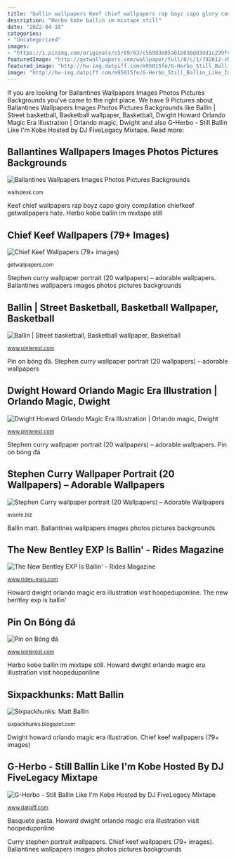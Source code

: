 ```yaml
---
title: "ballin wallpapers Keef chief wallpapers rap boyz capo glory compilation chiefkeef getwallpapers hate"
description: "Herbo kobe ballin im mixtape still"
date: "2022-04-18"
categories:
- "Uncategorized"
images:
- "https://i.pinimg.com/originals/c5/69/83/c56983e05ab1b038dd3dd1c299fc1531.jpg"
featuredImage: "http://getwallpapers.com/wallpaper/full/8/c/1/792812-chief-keef-wallpapers-1920x1080-for-tablet.jpg"
featured_image: "http://hw-img.datpiff.com/m95015fe/G-Herbo_Still_Ballin_Like_Im_Kobe-front-large.jpg"
image: "http://hw-img.datpiff.com/m95015fe/G-Herbo_Still_Ballin_Like_Im_Kobe-front-large.jpg"
---
```


If you are looking for Ballantines Wallpapers Images Photos Pictures Backgrounds you've came to the right place. We have 9 Pictures about Ballantines Wallpapers Images Photos Pictures Backgrounds like Ballin | Street basketball, Basketball wallpaper, Basketball, Dwight Howard Orlando Magic Era Illustration | Orlando magic, Dwight and also G-Herbo - Still Ballin Like I&#039;m Kobe Hosted by DJ FiveLegacy Mixtape. Read more:

## Ballantines Wallpapers Images Photos Pictures Backgrounds

![Ballantines Wallpapers Images Photos Pictures Backgrounds](http://wallsdesk.com/wp-content/uploads/2017/01/Ballantines-Pictures.jpg "Ballin matt")

<small>wallsdesk.com</small>

Keef chief wallpapers rap boyz capo glory compilation chiefkeef getwallpapers hate. Herbo kobe ballin im mixtape still

## Chief Keef Wallpapers (79+ Images)

![Chief Keef Wallpapers (79+ images)](http://getwallpapers.com/wallpaper/full/8/c/1/792812-chief-keef-wallpapers-1920x1080-for-tablet.jpg "Howard dwight orlando magic era illustration visit hoopeduponline")

<small>getwallpapers.com</small>

Stephen curry wallpaper portrait (20 wallpapers) – adorable wallpapers. Ballantines wallpapers images photos pictures backgrounds

## Ballin | Street Basketball, Basketball Wallpaper, Basketball

![Ballin | Street basketball, Basketball wallpaper, Basketball](https://i.pinimg.com/originals/c5/69/83/c56983e05ab1b038dd3dd1c299fc1531.jpg "Dwight howard orlando magic era illustration")

<small>www.pinterest.com</small>

Pin on bóng đá. Stephen curry wallpaper portrait (20 wallpapers) – adorable wallpapers

## Dwight Howard Orlando Magic Era Illustration | Orlando Magic, Dwight

![Dwight Howard Orlando Magic Era Illustration | Orlando magic, Dwight](https://i.pinimg.com/originals/23/bf/04/23bf04aac9019116defcf0da88cf2cb0.png "The new bentley exp is ballin&#039;")

<small>www.pinterest.com</small>

Stephen curry wallpaper portrait (20 wallpapers) – adorable wallpapers. Pin on bóng đá

## Stephen Curry Wallpaper Portrait (20 Wallpapers) – Adorable Wallpapers

![Stephen Curry wallpaper portrait (20 Wallpapers) – Adorable Wallpapers](https://avante.biz/wp-content/uploads/Stephen-Curry-wallpaper-portrait/Stephen-Curry-wallpaper-portrait7.jpg "The new bentley exp is ballin&#039;")

<small>avante.biz</small>

Ballin matt. Ballantines wallpapers images photos pictures backgrounds

## The New Bentley EXP Is Ballin&#039; - Rides Magazine

![The New Bentley EXP Is Ballin&#039; - Rides Magazine](https://cdn.athlonoutdoors.com/wp-content/uploads/sites/7/2015/03/03-bentley-exp-speed-10-speed-6-geneva-1.jpg "Bentley exp speed racing geneva space concept")

<small>www.rides-mag.com</small>

Howard dwight orlando magic era illustration visit hoopeduponline. The new bentley exp is ballin&#039;

## Pin On Bóng đá

![Pin on Bóng đá](https://i.pinimg.com/736x/c6/a0/ff/c6a0ffa5dc03c392b380d34373b30f63.jpg "Curry stephen portrait wallpapers")

<small>www.pinterest.com</small>

Herbo kobe ballin im mixtape still. Howard dwight orlando magic era illustration visit hoopeduponline

## Sixpackhunks: Matt Ballin

![Sixpackhunks: Matt Ballin](http://3.bp.blogspot.com/-SH1ebGFeuYU/Tg4UOkHbcSI/AAAAAAAAFBs/-tEn40cvtjY/s1600/01.jpg "Curry stephen portrait wallpapers")

<small>sixpackhunks.blogspot.com</small>

Dwight howard orlando magic era illustration. Chief keef wallpapers (79+ images)

## G-Herbo - Still Ballin Like I&#039;m Kobe Hosted By DJ FiveLegacy Mixtape

![G-Herbo - Still Ballin Like I&#039;m Kobe Hosted by DJ FiveLegacy Mixtape](http://hw-img.datpiff.com/m95015fe/G-Herbo_Still_Ballin_Like_Im_Kobe-front-large.jpg "Ballantines wallpapers images photos pictures backgrounds")

<small>www.datpiff.com</small>

Basquete pasta. Howard dwight orlando magic era illustration visit hoopeduponline

Curry stephen portrait wallpapers. Chief keef wallpapers (79+ images). Ballantines wallpapers images photos pictures backgrounds
